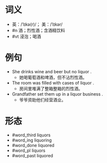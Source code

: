 # 词义
- 英：/ˈlɪkə(r)/； 美：/ˈlɪkər/
- #n 酒；烈性酒；含酒精饮料
- #vt 浸泡；喝酒
# 例句
- She drinks wine and beer but no liquor .
	- 她喝葡萄酒和啤酒，但不沾烈性酒。
- The room was filled with cases of liquor .
	- 房间里堆满了整箱整箱的烈性酒。
- Grandfather set them up in a liquor business .
	- 爷爷资助他们经营酒业。
# 形态
- #word_third liquors
- #word_ing liquoring
- #word_done liquored
- #word_pl liquors
- #word_past liquored
